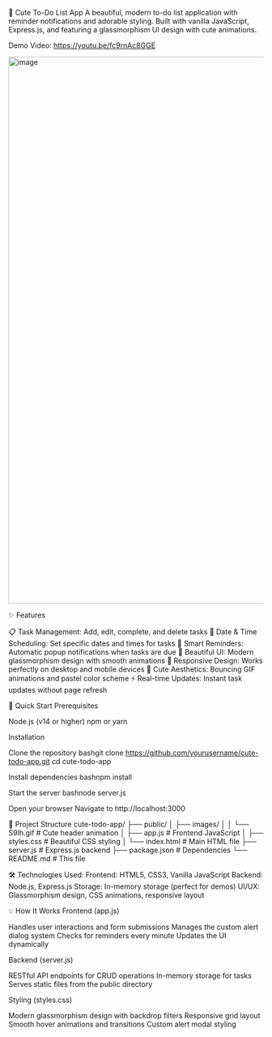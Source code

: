 📝 Cute To-Do List App
A beautiful, modern to-do list application with reminder notifications and adorable styling. Built with vanilla JavaScript, Express.js, and featuring a glassmorphism UI design with cute animations.

Demo Video: https://youtu.be/fc9rnAc8GGE

<img width="1920" height="1080" alt="image" src="https://github.com/user-attachments/assets/fc22b801-ee76-409f-974e-896a8267588f" />


✨ Features

📋 Task Management: Add, edit, complete, and delete tasks
📅 Date & Time Scheduling: Set specific dates and times for tasks
🔔 Smart Reminders: Automatic popup notifications when tasks are due
💫 Beautiful UI: Modern glassmorphism design with smooth animations
📱 Responsive Design: Works perfectly on desktop and mobile devices
🎨 Cute Aesthetics: Bouncing GIF animations and pastel color scheme
⚡ Real-time Updates: Instant task updates without page refresh

🚀 Quick Start
Prerequisites

Node.js (v14 or higher)
npm or yarn

Installation

Clone the repository
bashgit clone https://github.com/yourusername/cute-todo-app.git
cd cute-todo-app

Install dependencies
bashnpm install

Start the server
bashnode server.js

Open your browser
Navigate to http://localhost:3000

📁 Project Structure
cute-todo-app/
├── public/
│   ├── images/
│   │   └── S9Ih.gif          # Cute header animation
│   ├── app.js                # Frontend JavaScript
│   ├── styles.css            # Beautiful CSS styling
│   └── index.html            # Main HTML file
├── server.js                 # Express.js backend
├── package.json              # Dependencies
└── README.md                 # This file


🛠️ Technologies Used:
Frontend: HTML5, CSS3, Vanilla JavaScript
Backend: Node.js, Express.js
Storage: In-memory storage (perfect for demos)
UI/UX: Glassmorphism design, CSS animations, responsive layout

💡 How It Works
Frontend (app.js)

Handles user interactions and form submissions
Manages the custom alert dialog system
Checks for reminders every minute
Updates the UI dynamically

Backend (server.js)

RESTful API endpoints for CRUD operations
In-memory storage for tasks
Serves static files from the public directory

Styling (styles.css)

Modern glassmorphism design with backdrop filters
Responsive grid layout
Smooth hover animations and transitions
Custom alert modal styling
